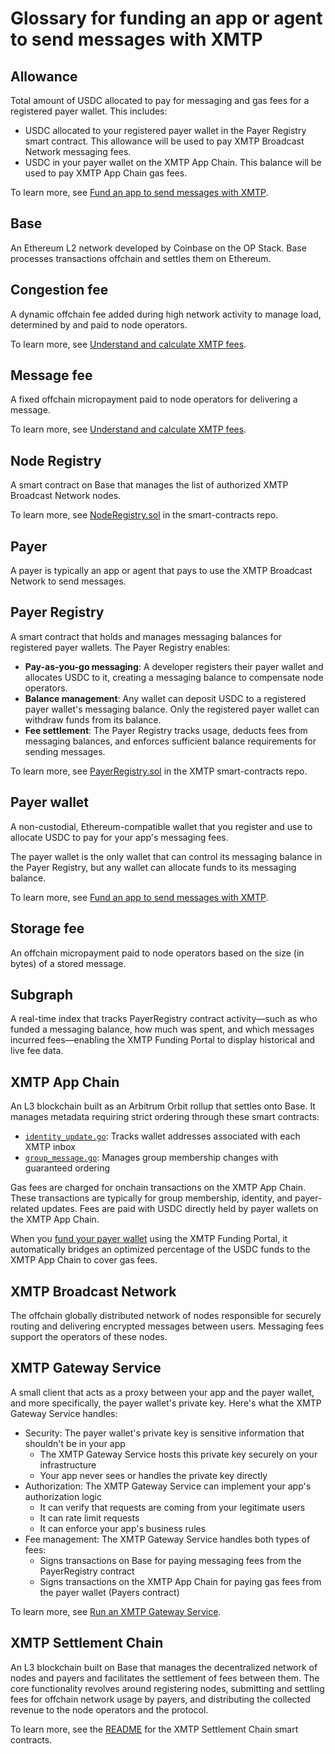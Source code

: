 # Glossary for funding an app or agent to send messages with XMTP

## Allowance

Total amount of USDC allocated to pay for messaging and gas fees for a registered payer wallet. This includes:

- USDC allocated to your registered payer wallet in the Payer Registry smart contract. This allowance will be used to pay XMTP Broadcast Network messaging fees.
- USDC in your payer wallet on the XMTP App Chain. This balance will be used to pay XMTP App Chain gas fees.

To learn more, see [Fund an app to send messages with XMTP](/fund-agents-apps/fund-your-app).

## Base

An Ethereum L2 network developed by Coinbase on the OP Stack. Base processes transactions offchain and settles them on Ethereum.

## Congestion fee

A dynamic offchain fee added during high network activity to manage load, determined by and paid to node operators.

To learn more, see [Understand and calculate XMTP fees](/fund-agents-apps/calculate-fees).

## Message fee

A fixed offchain micropayment paid to node operators for delivering a message.

To learn more, see [Understand and calculate XMTP fees](/fund-agents-apps/calculate-fees).

## Node Registry

A smart contract on Base that manages the list of authorized XMTP Broadcast Network nodes.

To learn more, see [NodeRegistry.sol](https://github.com/xmtp/smart-contracts/blob/6ff95e20acdcfdbf932cb3254ad132daeb3e59e4/src/settlement-chain/NodeRegistry.sol) in the smart-contracts repo.

## Payer

A payer is typically an app or agent that pays to use the XMTP Broadcast Network to send messages.

## Payer Registry

A smart contract that holds and manages messaging balances for registered payer wallets. The Payer Registry enables:

- **Pay-as-you-go messaging**: A developer registers their payer wallet and allocates USDC to it, creating a messaging balance to compensate node operators.
- **Balance management**: Any wallet can deposit USDC to a registered payer wallet's messaging balance. Only the registered payer wallet can withdraw funds from its balance.
- **Fee settlement**: The Payer Registry tracks usage, deducts fees from messaging balances, and enforces sufficient balance requirements for sending messages.

To learn more, see [PayerRegistry.sol](https://github.com/xmtp/smart-contracts/blob/6ff95e20acdcfdbf932cb3254ad132daeb3e59e4/src/settlement-chain/PayerRegistry.sol#L38) in the XMTP smart-contracts repo.

## Payer wallet

A non-custodial, Ethereum-compatible wallet that you register and use to allocate USDC to pay for your app's messaging fees.

The payer wallet is the only wallet that can control its messaging balance in the Payer Registry, but any wallet can allocate funds to its messaging balance.

To learn more, see [Fund an app to send messages with XMTP](/fund-agents-apps/fund-your-app).

## Storage fee

An offchain micropayment paid to node operators based on the size (in bytes) of a stored message.

## Subgraph

A real-time index that tracks PayerRegistry contract activity—such as who funded a messaging balance, how much was spent, and which messages incurred fees—enabling the XMTP Funding Portal to display historical and live fee data.

## XMTP App Chain

An L3 blockchain built as an Arbitrum Orbit rollup that settles onto Base. It manages metadata requiring strict ordering through these smart contracts:

- [`identity_update.go`](https://github.com/xmtp/xmtpd/blob/522d05f5a5d0499157635aba98c3f5b2556470d4/pkg/indexer/app_chain/contracts/identity_update.go): Tracks wallet addresses associated with each XMTP inbox
- [`group_message.go`](https://github.com/xmtp/xmtpd/blob/522d05f5a5d0499157635aba98c3f5b2556470d4/pkg/indexer/app_chain/contracts/group_message.go): Manages group membership changes with guaranteed ordering

Gas fees are charged for onchain transactions on the XMTP App Chain. These transactions are typically for group membership, identity, and payer-related updates. Fees are paid with USDC directly held by payer wallets on the XMTP App Chain.

When you [fund your payer wallet](/fund-agents-apps/fund-your-app) using the XMTP Funding Portal, it automatically bridges an optimized percentage of the USDC funds to the XMTP App Chain to cover gas fees.

## XMTP Broadcast Network

The offchain globally distributed network of nodes responsible for securely routing and delivering encrypted messages between users. Messaging fees support the operators of these nodes.

## XMTP Gateway Service

A small client that acts as a proxy between your app and the payer wallet, and more specifically, the payer wallet's private key. Here's what the XMTP Gateway Service handles:

- Security: The payer wallet's private key is sensitive information that shouldn't be in your app
  - The XMTP Gateway Service hosts this private key securely on your infrastructure
  - Your app never sees or handles the private key directly
- Authorization: The XMTP Gateway Service can implement your app's authorization logic
  - It can verify that requests are coming from your legitimate users
  - It can rate limit requests
  - It can enforce your app's business rules
- Fee management: The XMTP Gateway Service handles both types of fees:
  - Signs transactions on Base for paying messaging fees from the PayerRegistry contract
  - Signs transactions on the XMTP App Chain for paying gas fees from the payer wallet (Payers contract)

To learn more, see [Run an XMTP Gateway Service](/fund-agents-apps/run-gateway).

## XMTP Settlement Chain

An L3 blockchain built on Base that manages the decentralized network of nodes and payers and facilitates the settlement of fees between them. The core functionality revolves around registering nodes, submitting and settling fees for offchain network usage by payers, and distributing the collected revenue to the node operators and the protocol.

To learn more, see the [README](https://github.com/xmtp/smart-contracts/blob/main/src/settlement-chain/README.md) for the XMTP Settlement Chain smart contracts.
